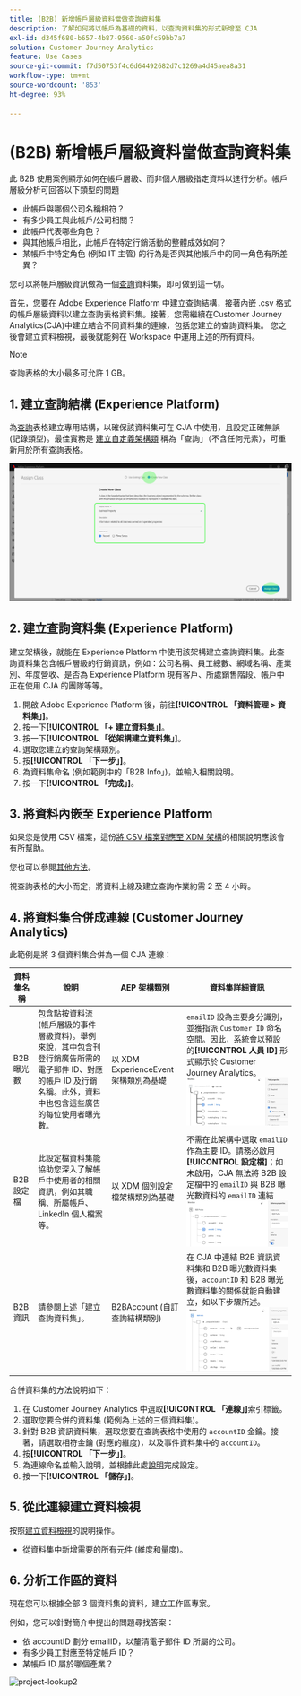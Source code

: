 ```yaml
---
title: (B2B) 新增帳戶層級資料當做查詢資料集
description: 了解如何將以帳戶為基礎的資料，以查詢資料集的形式新增至 CJA
exl-id: d345f680-b657-4b87-9560-a50fc59bb7a7
solution: Customer Journey Analytics
feature: Use Cases
source-git-commit: f7d50753f4c6d64492682d7c1269a4d45aea8a31
workflow-type: tm+mt
source-wordcount: '853'
ht-degree: 93%

---
```


# (B2B) 新增帳戶層級資料當做查詢資料集

此 B2B 使用案例顯示如何在帳戶層級、而非個人層級指定資料以進行分析。帳戶層級分析可回答以下類型的問題

* 此帳戶與哪個公司名稱相符？
* 有多少員工與此帳戶/公司相關？
* 此帳戶代表哪些角色？
* 與其他帳戶相比，此帳戶在特定行銷活動的整體成效如何？
* 某帳戶中特定角色 (例如 IT 主管) 的行為是否與其他帳戶中的同一角色有所差異？

您可以將帳戶層級資訊做為一個[查詢](/help/getting-started/cja-glossary.md)資料集，即可做到這一切。

首先，您要在 Adobe Experience Platform 中建立查詢結構，接著內嵌 .csv 格式的帳戶層級資料以建立查詢表格資料集。接著，您需繼續在Customer Journey Analytics(CJA)中建立結合不同資料集的連線，包括您建立的查詢資料集。 您之後會建立資料檢視，最後就能夠在 Workspace 中運用上述的所有資料。

>[!NOTE]
>
>查詢表格的大小最多可允許 1 GB。

## 1. 建立查詢結構 (Experience Platform)

為[查詢](/help/getting-started/cja-glossary.md)表格建立專用結構，以確保該資料集可在 CJA 中使用，且設定正確無誤 (記錄類型)。最佳實務是 [建立自定義架構類](https://experienceleague.adobe.com/docs/experience-platform/xdm/tutorials/create-schema-ui.html?lang=zh-Hant#create-new-class) 稱為「查詢」（不含任何元素），可重新用於所有查詢表格。

![](../assets/create-new-class.png)

## 2. 建立查詢資料集 (Experience Platform)

建立架構後，就能在 Experience Platform 中使用該架構建立查詢資料集。此查詢資料集包含帳戶層級的行銷資訊，例如：公司名稱、員工總數、網域名稱、產業別、年度營收、是否為 Experience Platform 現有客戶、所處銷售階段、帳戶中正在使用 CJA 的團隊等等。

1. 開啟 Adobe Experience Platform 後，前往&#x200B;**[!UICONTROL 「資料管理 > 資料集」]**。
1. 按一下&#x200B;**[!UICONTROL 「+ 建立資料集」]**。
1. 按一下&#x200B;**[!UICONTROL 「從架構建立資料集」]**。
1. 選取您建立的查詢架構類別。
1. 按&#x200B;**[!UICONTROL 「下一步」]**。
1. 為資料集命名 (例如範例中的「B2B Info」)，並輸入相關說明。
1. 按一下&#x200B;**[!UICONTROL 「完成」]**。

## 3. 將資料內嵌至 Experience Platform

如果您是使用 CSV 檔案，這份[將 CSV 檔案對應至 XDM 架構](https://experienceleague.adobe.com/docs/experience-platform/ingestion/tutorials/map-a-csv-file.html?lang=zh-Hant)的相關說明應該會有所幫助。

您也可以參閱[其他方法](https://experienceleague.adobe.com/docs/experience-platform/ingestion/home.html?lang=zh-Hant)。

視查詢表格的大小而定，將資料上線及建立查詢作業約需 2 至 4 小時。

## 4. 將資料集合併成連線 (Customer Journey Analytics)

此範例是將 3 個資料集合併為一個 CJA 連線：

| 資料集名稱 | 說明 | AEP 架構類別 | 資料集詳細資訊 |
| --- | --- | --- | --- |
| B2B 曝光數 | 包含點按資料流 (帳戶層級的事件層級資料)。舉例來說，其中包含刊登行銷廣告所需的電子郵件 ID、對應的帳戶 ID 及行銷名稱。此外，資料中也包含這些廣告的每位使用者曝光數。 | 以 XDM ExperienceEvent 架構類別為基礎 | `emailID` 設為主要身分識別，並獲指派 `Customer ID` 命名空間。因此，系統會以預設的&#x200B;**[!UICONTROL 人員 ID]** 形式顯示於 Customer Journey Analytics。![曝光數](../assets/impressions-mixins.png) |
| B2B 設定檔 | 此設定檔資料集能協助您深入了解帳戶中使用者的相關資訊，例如其職稱、所屬帳戶、LinkedIn 個人檔案等。 | 以 XDM 個別設定檔架構類別為基礎 | 不需在此架構中選取 `emailID` 作為主要 ID。請務必啟用&#x200B;**[!UICONTROL 設定檔]**；如未啟用，CJA 無法將 B2B 設定檔中的 `emailID` 與 B2B 曝光數資料的 `emailID` 連結![設定檔](../assets/profile-mixins.png) |
| B2B 資訊 | 請參閱上述「建立查詢資料集」。 | B2BAccount (自訂查詢結構類別) | 在 CJA 中連結 B2B 資訊資料集和 B2B 曝光數資料集後，`accountID` 和 B2B 曝光數資料集的關係就能自動建立，如以下步驟所述。![查詢](../assets/lookup-mixins.png) |

合併資料集的方法說明如下：

1. 在 Customer Journey Analytics 中選取&#x200B;**[!UICONTROL 「連線」]**&#x200B;索引標籤。
1. 選取您要合併的資料集 (範例為上述的三個資料集)。
1. 針對 B2B 資訊資料集，選取您要在查詢表格中使用的 `accountID` 金鑰。接著，請選取相符金鑰 (對應的維度)，以及事件資料集中的 `accountID`。
1. 按&#x200B;**[!UICONTROL 「下一步」]**。
1. 為連線命名並輸入說明，並根據此處[說明](/help/connections/create-connection.md)完成設定。
1. 按一下&#x200B;**[!UICONTROL 「儲存」]**。

## 5. 從此連線建立資料檢視

按照[建立資料檢視](/help/data-views/create-dataview.md)的說明操作。

* 從資料集中新增需要的所有元件 (維度和量度)。

## 6. 分析工作區的資料

現在您可以根據全部 3 個資料集的資料，建立工作區專案。

例如，您可以針對簡介中提出的問題尋找答案：

* 依 accountID 劃分 emailID，以釐清電子郵件 ID 所屬的公司。
* 有多少員工對應至特定帳戶 ID？
* 某帳戶 ID 屬於哪個產業？

![project-lookup2](https://git.corp.adobe.com/storage/user/5902/files/348183a8-343c-497e-b270-4fc02b32cb9e)
